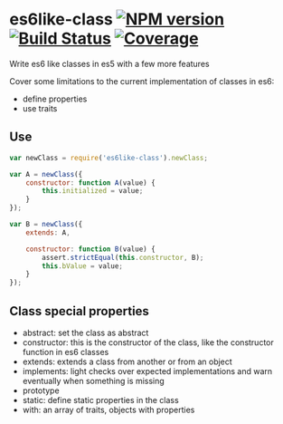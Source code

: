 es6like-class [![NPM version][npm-image]][npm-url] [![Build Status][build-status-image]][build-status-url] [![Coverage][coverage-image]][coverage-url]
============================

Write es6 like classes in es5 with a few more features

Cover some limitations to the current implementation of classes in es6:
- define properties
- use traits


## Use

```js
var newClass = require('es6like-class').newClass;

var A = newClass({
    constructor: function A(value) {
        this.initialized = value;
    }
});

var B = newClass({
    extends: A,

    constructor: function B(value) {
        assert.strictEqual(this.constructor, B);
        this.bValue = value;
    }
});

```

## Class special properties

- abstract: set the class as abstract
- constructor: this is the constructor of the class, like the constructor function in es6 classes
- extends: extends a class from another or from an object
- implements: light checks over expected implementations and warn eventually when something is missing
- prototype
- static: define static properties in the class
- with: an array of traits, objects with properties

[build-status-image]: https://drone.io/github.com/christophehurpeau/es6like-class/status.png
[build-status-url]: https://drone.io/github.com/christophehurpeau/es6like-class/latest
[npm-image]: https://img.shields.io/npm/v/es6like-class.svg?style=flat
[npm-url]: https://npmjs.org/package/es6like-class
[coverage-image]: http://img.shields.io/badge/coverage-89%-green.svg?style=flat
[coverage-url]: http://christophehurpeau.github.io/es6like-class/docs/coverage.html
